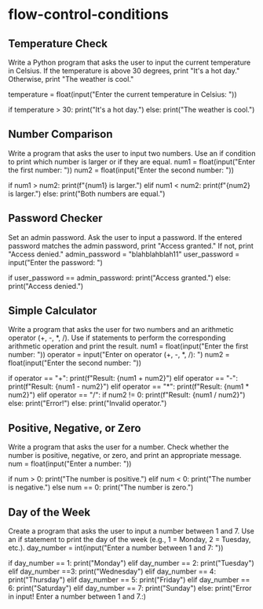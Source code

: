 # flow-control-conditions

## Temperature Check
Write a Python program that asks the user to input the current temperature in Celsius. If the temperature is above 30 degrees, print "It's a hot day." Otherwise, print "The weather is cool."

temperature = float(input("Enter the current temperature in Celsius: "))

if temperature > 30:
  print("It's a hot day.")
else:
  print("The weather is cool.")
  
## Number Comparison
Write a program that asks the user to input two numbers. Use an if condition to print which number is larger or if they are equal.
num1 = float(input("Enter the first number: "))
num2 = float(input("Enter the second number: "))

if num1 > num2:
  print(f"{num1} is larger.")
elif num1 < num2:
  print(f"{num2} is larger.")
else: 
  print("Both numbers are equal.") 
## Password Checker
Set an admin password. Ask the user to input a password. If the entered password matches the admin password, print "Access granted." If not, print "Access denied."
admin_password = "blahblahblah11"
user_password = input("Enter the password: ")

if user_password == admin_password:
  print("Access granted.")
else:
  print("Access denied.")
## Simple Calculator
Write a program that asks the user for two numbers and an arithmetic operator (+, -, *, /). Use if statements to perform the corresponding arithmetic operation and print the result.
num1 = float(input("Enter the first number: "))
operator = input("Enter on operator (+, -, *, /): ")
num2 = float(input("Enter the second number: "))

if operator == "+":
  print(f"Result: {num1 + num2}")
elif operator == "-":
  print(f"Result: {num1 - num2}")
elif operator == "*":
  print(f"Result: {num1 * num2}")
elif operator == "/":
  if num2 != 0:
    print(f"Result: {num1 / num2}")
  else:
    print("Error!")
else:
  print("Invalid operator.")
  
## Positive, Negative, or Zero
Write a program that asks the user for a number. Check whether the number is positive, negative, or zero, and print an appropriate message.
num = float(input("Enter a number: "))

if num > 0:
  print("The number is positive.")
elif num < 0:
  print("The number is negative.")
else num == 0:
  print("The number is zero.")
  
## Day of the Week
Create a program that asks the user to input a number between 1 and 7. Use an if statement to print the day of the week (e.g., 1 = Monday, 2 = Tuesday, etc.).
day_number = int(input("Enter a number between 1 and 7: "))

if day_number ==  1:
  print("Monday")
elif day_number == 2:
  print("Tuesday")
elif day_number ==3:
  print("Wednesday")
elif day_number == 4:
  print("Thursday")
elif day_number == 5:
  print("Friday")
elif day_number == 6:
  print("Saturday")
elif day_number == 7:
  print("Sunday")
else:
  print("Error in input! Enter a number between 1 and 7.:)
  

